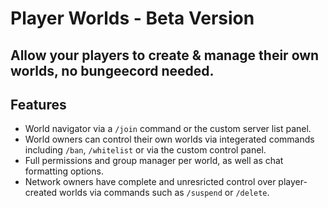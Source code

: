 # Player Worlds - Beta Version
## Allow your players to create & manage their own worlds, no bungeecord needed.

## Features
* World navigator via a `/join` command or the custom server list panel.
* World owners can control their own worlds via integerated commands including `/ban`, `/whitelist` or via the custom control panel.
* Full permissions and group manager per world, as well as chat formatting options.
* Network owners have complete and unresricted control over player-created worlds via commands such as `/suspend` or `/delete`.
